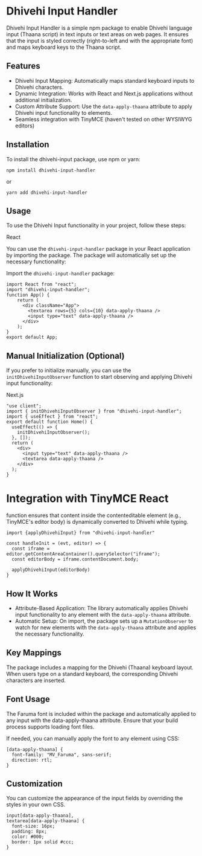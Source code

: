 # Dhivehi Input Handler

Dhivehi Input Handler is a simple npm package to enable Dhivehi language input (Thaana script) in text inputs or text areas on web pages. It ensures that the input is styled correctly (right-to-left and with the appropriate font) and maps keyboard keys to the Thaana script.

## Features

- Dhivehi Input Mapping: Automatically maps standard keyboard inputs to Dhivehi characters.
- Dynamic Integration: Works with React and Next.js applications without additional initialization.
- Custom Attribute Support: Use the `data-apply-thaana` attribute to apply Dhivehi input functionality to elements.
- Seamless integration with TinyMCE (haven't tested on other WYSIWYG editors)

## Installation

To install the dhivehi-input package, use npm or yarn:

    npm install dhivehi-input-handler

or

    yarn add dhivehi-input-handler

## Usage

To use the Dhivehi Input functionality in your project, follow these steps:

React

You can use the `dhivehi-input-handler` package in your React application by importing the package. The package will automatically set up the necessary functionality:

Import the `dhivehi-input-handler` package:

    import React from "react";
    import "dhivehi-input-handler";
    function App() {
        return (
          <div className="App">
            <textarea rows={5} cols={10} data-apply-thaana />
            <input type="text" data-apply-thaana />
          </div>
        );
    }
    export default App;

## Manual Initialization (Optional)

If you prefer to initialize manually, you can use the `initDhivehiInputObserver` function to start observing and applying Dhivehi input functionality:

Next.js

    "use client";
    import { initDhivehiInputObserver } from "dhivehi-input-handler";
    import { useEffect } from "react";
    export default function Home() {
      useEffect(() => {
        initDhivehiInputObserver();
      }, []);
      return (
        <div>
          <input type="text" data-apply-thaana />
          <textarea data-apply-thaana />
        </div>
      );
    }

# Integration with TinyMCE React

function ensures that content inside the contenteditable element (e.g., TinyMCE's editor body) is dynamically converted to Dhivehi while typing.

    import {applyDhivehiInput} from "dhivehi-input-handler"

    const handleInit = (evt, editor) => {
      const iframe = editor.getContentAreaContainer().querySelector("iframe");
      const editorBody = iframe.contentDocument.body;

      applyDhivehiInput(editorBody)
    }

## How It Works

- Attribute-Based Application: The library automatically applies Dhivehi input functionality to any element with the `data-apply-thaana` attribute.
- Automatic Setup: On import, the package sets up a `MutationObserver` to watch for new elements with the `data-apply-thaana` attribute and applies the necessary functionality.

## Key Mappings

The package includes a mapping for the Dhivehi (Thaana) keyboard layout. When users type on a standard keyboard, the corresponding Dhivehi characters are inserted.

## Font Usage

The Faruma font is included within the package and automatically applied to any input with the data-apply-thaana attribute. Ensure that your build process supports loading font files.

If needed, you can manually apply the font to any element using CSS:

    [data-apply-thaana] {
      font-family: "MV_Faruma", sans-serif;
      direction: rtl;
    }

## Customization

You can customize the appearance of the input fields by overriding the styles in your own CSS.

    input[data-apply-thaana],
    textarea[data-apply-thaana] {
      font-size: 16px;
      padding: 8px;
      color: #000;
      border: 1px solid #ccc;
    }
